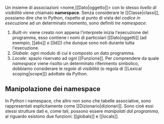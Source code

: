 Un insieme di associazioni <nome,[[Dato|oggetto]]> con lo stesso _livello di visibilità_ viene chiamato __namespace__.
Senza considerare le [[Classe|classi]], possiamo dire che in Python, rispetto al punto di vista del _codice in esecuzione_ ad un determinato momento, sono definiti _tre namespace_:
1. _Built-in_: viene creato non appena l'interprete inizia l'esecuzione del programma, esso contiene i nomi di particolari [[Dato|oggetti]] (ad esempio, [[abs]] o [[Id]]) che dunque sono noti durante tutta l'esecuzione.
2. _Globale_: ogni modulo di cui è composto un dato programma.
3. _Locale_: spazio riservato ad ogni [[Funzione]].
Per comprendere da quale _namespace_ viene risolto un determinato riferimento simbolico, dobbiamo considerare le _regole di visibilità_ (o regola di [[Lexical scoping|scope]]) adottate da Python.

## Manipolazione dei namespace
In Python i namespace, che altro non sono che tabelle associative, sono rappresentati esplicitamente come [[Dizionario|dizionari]].
Sono cioè essi stessi strutture dati e, come tali, possono essere _manipolati dal programma_, al riguardo esistono due funzioni: [[globals]] e [[locals]].